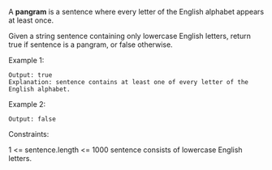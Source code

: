 A **pangram** is a sentence where every letter of the English alphabet appears at least once.

Given a string sentence containing only lowercase English letters, return true if sentence is a pangram, or false otherwise.

 

Example 1:

```Input: sentence = "thequickbrownfoxjumpsoverthelazydog"
Output: true
Explanation: sentence contains at least one of every letter of the English alphabet.
```

Example 2:

```Input: sentence = "leetcode"
Output: false
```
 

Constraints:

1 <= sentence.length <= 1000
sentence consists of lowercase English letters.

